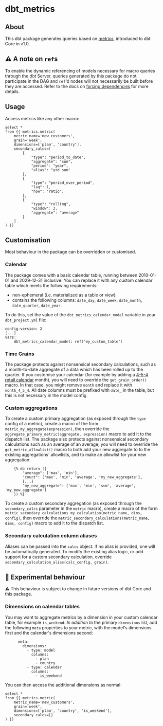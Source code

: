 # dbt_metrics

## About
This dbt package generates queries based on [metrics](https://docs.getdbt.com/docs/building-a-dbt-project/metrics), introduced to dbt Core in v1.0. 

## :warning: A note on `ref`s
To enable the dynamic referencing of models necessary for macro queries through the dbt Server, queries generated by this package do not participate in the DAG and `ref`'d nodes will not necessarily be built before they are accessed. Refer to the docs on [forcing dependencies](https://docs.getdbt.com/reference/dbt-jinja-functions/ref#forcing-dependencies) for more details.

## Usage
Access metrics like any other macro: 
```
select * 
from {{ metrics.metric(
    metric_name='new_customers',
    grain='week',
    dimensions=['plan', 'country'],
    secondary_calcs=[
        {
            "type": "period_to_date", 
            "aggregate": "sum", 
            "period": "year", 
            "alias": "ytd_sum"
        },
        {
            "type": "period_over_period",
            "lag": 1,
            "how": "ratio",
        },
        {
            "type": "rolling",
            "window": 3,
            "aggregate": "average"
        }
    ]
) }}
```

## Customisation
Most behaviour in the package can be overridden or customised.

### Calendar 
The package comes with a basic calendar table, running between 2010-01-01 and 2029-12-31 inclusive. You can replace it with any custom calendar table which meets the following requirements:
- non-ephemeral (i.e. materialized as a table or view)
- contains the following columns: `date_day`, `date_week`, `date_month`, `date_quarter`, `date_year`. 

To do this, set the value of the `dbt_metrics_calendar_model` variable in your `dbt_project.yml` file: 
```
config-version: 2
[...]
vars:
    dbt_metrics_calendar_model: ref('my_custom_table')
```

### Time Grains 
The package protects against nonsensical secondary calculations, such as a month-to-date aggregate of a data which has been rolled up to the quarter. If you customise your calendar (for example by adding a [4-5-4 retail calendar](https://nrf.com/resources/4-5-4-calendar) month), you will need to override the `get_grain_order()` macro. In that case, you might remove `month` and replace it with `month_4_5_4`. All date columns must be prefixed with `date_` in the table, but this is not necessary in the model config.

### Custom aggregations 
To create a custom primary aggregation (as exposed through the `type` config of a metric), create a macro of the form `metric_my_aggregate(expression)`, then override the `aggregate_primary_metric(aggregate, expression)` macro to add it to the dispatch list. The package also protects against nonsensical secondary calculations such as an average of an average; you will need to override the `get_metric_allowlist()` macro to both add your new aggregate to to the existing aggregations' allowlists, and to make an allowlist for your new aggregation:
```
    {% do return ({
        "average": ['max', 'min'],
        "count": ['max', 'min', 'average', 'my_new_aggregate'],
        [...]
        "my_new_aggregate": ['max', 'min', 'sum', 'average', 'my_new_aggregate']
    }) %}
```

To create a custom secondary aggregation (as exposed through the `secondary_calcs` parameter in the `metric` macro), create a macro of the form `metric_secondary_calculations_my_calculation(metric_name, dims, config)`, then override the `metric_secondary_calculations(metric_name, dims, config)` macro to add it to the dispatch list. 

### Secondary calculation column aliases
Aliases can be passed into the `calcs` object. If no alias is provided, one will be automatically generated. To modify the existing alias logic, or add support for a custom secondary calculation, override `secondary_calculation_alias(calc_config, grain)`.

## 🧪 Experimental behaviour 
:warning: This behaviour is subject to change in future versions of dbt Core and this package.

### Dimensions on calendar tables
You may want to aggregate metrics by a dimension in your custom calendar table, for example `is_weekend`. _In addition to_ the primary `dimensions` list, add the following `meta` properties to your metric, with the model's dimensions first and the calendar's dimensions second:
```
      meta: 
        dimensions: 
          - type: model
            columns:
              - plan
              - country
          - type: calendar
            columns: 
              - is_weekend
```
You can then access the additional dimensions as normal:
```
select * 
from {{ metrics.metric(
    metric_name='new_customers',
    grain='week',
    dimensions=['plan', 'country', 'is_weekend'],
    secondary_calcs=[]
) }}
```
